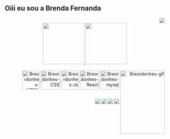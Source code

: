 ## Oiii eu sou a Brenda Fernanda 
<div align="right">
  <img src="https://img.icons8.com/nolan/64/lunar-client.png"/>
</div>
<div align="center">
  <a href="https://github.com/BreordonhesDev">
  <img height="130em" src="https://github-readme-stats.vercel.app/api?username=BreordonhesDev&show_icons=true&theme=dark&include_all_commits=true&count_private=true"/>
  <img height="130em" src="https://github-readme-stats.vercel.app/api/top-langs/?username=BreordonhesDev&layout=compact&langs_count=7&theme=dark"/>
</div>
<div  align="right" style="display: inline_block"><br>
  <img align="center" alt="Breordonhes-HTML" height="60" width="55" src="https://img.icons8.com/nolan/64/html-5.png"/>
  <img align="center" alt="Breordonhes-CSS" height="60" width="60" src="https://img.icons8.com/nolan/64/html-filetype.png"/>
  <img align="center" alt="Breordonhes-Js" height="60" width="55" src="https://img.icons8.com/nolan/64/javascript.png"/>
  <img align="center" alt="Breordonhes-React" height="60" width="60" src="https://img.icons8.com/nolan/64/react-native.png"/>
  <img align="center" alt="Breordonhes-mysql" height="60" width="60" src="https://img.icons8.com/nolan/64/mysql.png"/>
  <img align="right" alt="Breordonhes-gif" height="200" width="140" src="https://i.picasion.com/pic92/5a4ee5e1f67b4b26164c4dd8776e9018.gif">
  </div>
  
  ##
  
  <div  align="right">
    <a href="https://www.instagram.com/breferord/" height="40" width="40" target="_blank"><img src="https://img.icons8.com/nolan/64/instagram-new.png"/></a>
    <a href = "mailto:bordonhes.fer@gmail.com" height="60" width="60"> <img src="https://img.icons8.com/nolan/64/secured-letter.png"/></a>
    <a href="https://www.linkedin.com/in/brenda-fernanda-ordonhes/" height="60" width="60" target="_blank"><img src="https://img.icons8.com/nolan/64/linkedin.png" target="_blank"></a>
    <a href="https://wa.me/5511943175178" height="60" width="60"><img src="https://img.icons8.com/nolan/64/whatsapp.png" target="_blank">
    </a>
    
  </div>
